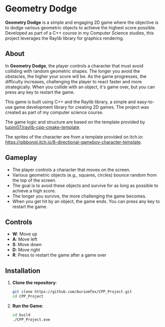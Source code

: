 # Geometry Dodge

**Geometry Dodge** is a simple and engaging 2D game where the objective is to dodge various geometric objects to achieve the highest score possible. Developed as part of a C++ course in my Computer Science studies, this project leverages the Raylib library for graphics rendering.

## About

In **Geometry Dodge**, the player controls a character that must avoid colliding with random geometric shapes. The longer you avoid the obstacles, the higher your score will be. As the game progresses, the difficulty increases, challenging the player to react faster and more strategically. When you collide with an object, it's game over, but you can press any key to restart the game.

This game is built using C++ and the Raylib library, a simple and easy-to-use game development library for creating 2D games. The project was created as part of my computer science course.

The game logic and structure are based on the template provided by [tupini07/raylib-cpp-cmake-template](https://github.com/tupini07/raylib-cpp-cmake-template/tree/main).

The sprites of the character are from a template provided on itch.io: https://gibbongl.itch.io/8-directional-gameboy-character-template.

## Gameplay

- The player controls a character that moves on the screen.
- Various geometric objects (e.g., squares, circles) bounce random from the top of the screen.
- The goal is to avoid these objects and survive for as long as possible to achieve a high score.
- The longer you survive, the more challenging the game becomes.
- When you get hit by an object, the game ends. You can press any key to restart the game.

## Controls

- **W**: Move up
- **A**: Move left
- **S**: Move down
- **D**: Move right
- **R**: Press to restart the game after a game over

## Installation

1. **Clone the repository**:

   ```bash
   git clone https://github.com/AuriomTex/CPP_Project.git
   cd CPP_Project
   ```

2. **Run the Game**:

   ```bash
   cd build
   ./CPP_Project.exe
   ```
